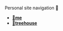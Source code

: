 Personal site navigation 🧭  
- [**🌱me**](https://zealleaf.me)
- [**🌲treehouse**](https://treehouse.zealleaf.me)
